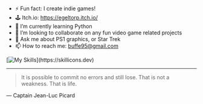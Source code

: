 
- ⚡ Fun fact: I create indie games!
- 🕹 Itch.io: https://egeltorp.itch.io/
- 🌱 I’m currently learning Python
- 👯 I’m looking to collaborate on any fun video game related projects
- 💬 Ask me about PS1 graphics, or Star Trek
- 📫 How to reach me: buffe95@gmail.com


[![My Skills](https://skillicons.dev/icons?i=bash,html,css,cs,godot,unity,blender,)](https://skillicons.dev)

---
> It is possible to commit no errors and still lose. That is not a weakness. That is life.

— Captain Jean-Luc Picard
